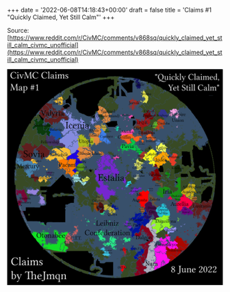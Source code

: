 +++
date = '2022-06-08T14:18:43+00:00'
draft = false
title = 'Claims #1 "Quickly Claimed, Yet Still Calm"'
+++

Source: [https://www.reddit.com/r/CivMC/comments/v868sq/quickly_claimed_yet_still_calm_civmc_unofficial](https://www.reddit.com/r/CivMC/comments/v868sq/quickly_claimed_yet_still_calm_civmc_unofficial)

[![Claims #1](https://raw.githubusercontent.com/CivMC-Map-Archive/civmc-map-archive.github.io/refs/heads/main/static/images/CivMC-Claims-1.png)](https://raw.githubusercontent.com/CivMC-Map-Archive/civmc-map-archive.github.io/refs/heads/main/static/images/CivMC-Claims-1.png)

